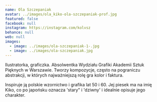 ```yaml
---
name: Ola Szczepaniak
avatar: ../images/ola_kiko-ola-szczepaniak-prof.jpg
featured: false
facebook: null
instagram: https://instagram.com/kolvsz
behance: null
web: null
images:
  - image: ../images/ola-szczepaniak-1-.jpg
  - image: ../images/ola-szczepaniak.jpg
---
```

Ilustratorka, graficzka. Absolwentka Wydziału Grafiki Akademii Sztuk Pięknych w Warszawie. Tworzy kompozycje, często na pograniczu abstrakcji, w których najważniejszą rolę gra kolor i faktura. 



Inspiruje ją polskie wzornictwo i grafika lat 50 i 60. Jej piesek ma na imię Kiko, co po japońsku oznacza 'stary" i 'dziwny' i idealnie opisuje jego charakter.